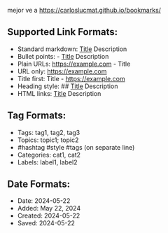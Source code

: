 mejor ve a https://carloslucmat.github.io/bookmarks/

## Supported Link Formats:

- Standard markdown: [Title](URL) Description
- Bullet points: - [Title](URL) Description
- Plain URLs: https://example.com - Title
- URL only: https://example.com
- Title first: Title - https://example.com
- Heading style: ## [Title](URL) Description
- HTML links: <a href="URL">Title</a> Description

## Tag Formats:

- Tags: tag1, tag2, tag3
- Topics: topic1; topic2
- #hashtag #style #tags (on separate line)
- Categories: cat1, cat2
- Labels: label1, label2

## Date Formats:

- Date: 2024-05-22
- Added: May 22, 2024
- Created: 2024-05-22
- Saved: 2024-05-22
